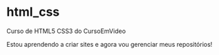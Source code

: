 # html_css
 Curso de HTML5 CSS3 do CursoEmVideo

 Estou aprendendo a criar sites e agora vou gerenciar meus repositórios!
